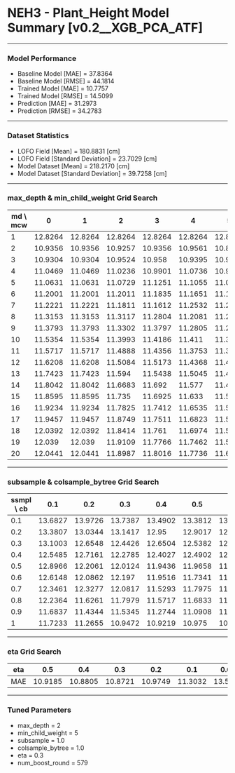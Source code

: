 # NEH3 - Plant_Height Model Summary [v0.2__XGB_PCA_ATF]

***

### Model Performance

- Baseline Model [MAE] = 37.8364
- Baseline Model [RMSE] = 44.1814
- Trained Model [MAE] = 10.7757
- Trained Model [RMSE] = 14.5099
- Prediction [MAE] = 31.2973
- Prediction [RMSE] = 34.2783
***

### Dataset Statistics

- LOFO Field [Mean] = 180.8831 [cm]
- LOFO Field [Standard Deviation] = 23.7029 [cm]
- Model Dataset [Mean] = 218.2170 [cm]
- Model Dataset [Standard Deviation] = 39.7258 [cm]
***

### max_depth & min_child_weight Grid Search

|   md \ mcw |       0 |       1 |       2 |       3 |       4 |       5 |       6 |       7 |       8 |       9 |      10 |      11 |      12 |      13 |      14 |      15 |      16 |      17 |      18 |      19 |      20 |
|------------|---------|---------|---------|---------|---------|---------|---------|---------|---------|---------|---------|---------|---------|---------|---------|---------|---------|---------|---------|---------|---------|
|          1 | 12.8264 | 12.8264 | 12.8264 | 12.8264 | 12.8264 | 12.8264 | 12.8259 | 12.8259 | 12.8259 | 12.8248 | 12.8266 | 12.8261 | 12.8202 | 12.8211 | 12.8215 | 12.8189 | 12.8189 | 12.8174 | 12.8163 | 12.815  | 12.815  |
|          2 | 10.9356 | 10.9356 | 10.9257 | 10.9356 | 10.9561 | 10.8721 | 10.9263 | 10.9345 | 10.9475 | 10.893  | 10.9541 | 10.9341 | 10.8791 | 11.0382 | 11.2206 | 11.0374 | 10.9953 | 11.1049 | 11.0331 | 11.021  | 10.9992 |
|          3 | 10.9304 | 10.9304 | 10.9524 | 10.958  | 10.9395 | 10.9182 | 10.9749 | 10.8903 | 10.9137 | 10.9324 | 10.9045 | 10.9665 | 10.9721 | 11.0002 | 10.9458 | 11.0104 | 11.1616 | 10.9304 | 10.9597 | 10.9739 | 11.0284 |
|          4 | 11.0469 | 11.0469 | 11.0236 | 10.9901 | 11.0736 | 10.9457 | 10.9944 | 10.9834 | 10.9852 | 10.9938 | 10.983  | 10.9998 | 10.9798 | 11.0411 | 10.9608 | 11.1081 | 11.0875 | 10.9805 | 11.0153 | 11.0683 | 11.0185 |
|          5 | 11.0631 | 11.0631 | 11.0729 | 11.1251 | 11.1055 | 11.0591 | 11.0938 | 11.0513 | 11.0318 | 11.1225 | 11.0212 | 11.0237 | 11.0743 | 11.0716 | 10.9943 | 11.0478 | 11.0518 | 11.0813 | 11.1101 | 11.0308 | 11.0321 |
|          6 | 11.2001 | 11.2001 | 11.2011 | 11.1835 | 11.1651 | 11.1414 | 11.1505 | 11.1371 | 11.113  | 11.1179 | 11.1835 | 11.1336 | 11.1362 | 11.1317 | 11.1428 | 11.1162 | 11.1601 | 11.1011 | 11.0928 | 11.129  | 11.1374 |
|          7 | 11.2221 | 11.2221 | 11.1811 | 11.1612 | 11.2532 | 11.2519 | 11.2047 | 11.1856 | 11.1986 | 11.1936 | 11.1437 | 11.2032 | 11.1524 | 11.1716 | 11.1705 | 11.1427 | 11.2181 | 11.1805 | 11.1747 | 11.1661 | 11.1549 |
|          8 | 11.3153 | 11.3153 | 11.3117 | 11.2804 | 11.2081 | 11.2259 | 11.2764 | 11.222  | 11.1392 | 11.2138 | 11.1585 | 11.2048 | 11.212  | 11.1924 | 11.2078 | 11.1707 | 11.2352 | 11.2036 | 11.1733 | 11.1301 | 11.1584 |
|          9 | 11.3793 | 11.3793 | 11.3302 | 11.3797 | 11.2805 | 11.2752 | 11.2894 | 11.3002 | 11.3002 | 11.177  | 11.2571 | 11.2691 | 11.3285 | 11.2793 | 11.2567 | 11.2513 | 11.2505 | 11.206  | 11.1842 | 11.2211 | 11.1502 |
|         10 | 11.5354 | 11.5354 | 11.3993 | 11.4186 | 11.411  | 11.3742 | 11.3352 | 11.3014 | 11.3688 | 11.3043 | 11.3185 | 11.3173 | 11.3712 | 11.2472 | 11.2947 | 11.2432 | 11.2751 | 11.2663 | 11.1882 | 11.2779 | 11.2216 |
|         11 | 11.5717 | 11.5717 | 11.4888 | 11.4356 | 11.3753 | 11.3435 | 11.3766 | 11.3561 | 11.3983 | 11.309  | 11.3335 | 11.3218 | 11.2807 | 11.262  | 11.2824 | 11.2693 | 11.2575 | 11.2587 | 11.2667 | 11.2616 | 11.2103 |
|         12 | 11.6208 | 11.6208 | 11.5084 | 11.5173 | 11.4368 | 11.4178 | 11.406  | 11.3664 | 11.4122 | 11.369  | 11.3187 | 11.3987 | 11.3393 | 11.3147 | 11.2925 | 11.3024 | 11.3006 | 11.2285 | 11.3084 | 11.25   | 11.2906 |
|         13 | 11.7423 | 11.7423 | 11.594  | 11.5438 | 11.5045 | 11.4241 | 11.3848 | 11.3907 | 11.3736 | 11.3416 | 11.397  | 11.4056 | 11.3394 | 11.3783 | 11.3459 | 11.3629 | 11.3825 | 11.284  | 11.308  | 11.31   | 11.2639 |
|         14 | 11.8042 | 11.8042 | 11.6683 | 11.692  | 11.577  | 11.4915 | 11.4778 | 11.461  | 11.4177 | 11.3901 | 11.4459 | 11.3604 | 11.3318 | 11.364  | 11.3466 | 11.3055 | 11.3222 | 11.2913 | 11.3347 | 11.3402 | 11.3496 |
|         15 | 11.8595 | 11.8595 | 11.735  | 11.6925 | 11.633  | 11.5464 | 11.5605 | 11.4951 | 11.4578 | 11.4692 | 11.4138 | 11.4108 | 11.3718 | 11.3808 | 11.3453 | 11.4296 | 11.3192 | 11.3362 | 11.4079 | 11.3094 | 11.3568 |
|         16 | 11.9234 | 11.9234 | 11.7825 | 11.7412 | 11.6535 | 11.5926 | 11.5441 | 11.4657 | 11.4564 | 11.3889 | 11.4299 | 11.4461 | 11.3947 | 11.442  | 11.3235 | 11.3453 | 11.334  | 11.3326 | 11.379  | 11.3724 | 11.3307 |
|         17 | 11.9457 | 11.9457 | 11.8749 | 11.7511 | 11.6823 | 11.5887 | 11.6117 | 11.5223 | 11.4971 | 11.4138 | 11.523  | 11.4292 | 11.4479 | 11.3503 | 11.4218 | 11.4299 | 11.397  | 11.3662 | 11.3948 | 11.3693 | 11.3428 |
|         18 | 12.0392 | 12.0392 | 11.8414 | 11.761  | 11.6974 | 11.5717 | 11.5958 | 11.5065 | 11.5082 | 11.431  | 11.4753 | 11.4862 | 11.4029 | 11.41   | 11.3944 | 11.4169 | 11.3618 | 11.3568 | 11.3907 | 11.34   | 11.3181 |
|         19 | 12.039  | 12.039  | 11.9109 | 11.7766 | 11.7462 | 11.5552 | 11.5611 | 11.5456 | 11.5127 | 11.4342 | 11.5215 | 11.4538 | 11.3946 | 11.4613 | 11.3742 | 11.387  | 11.3484 | 11.3661 | 11.3695 | 11.3455 | 11.3341 |
|         20 | 12.0441 | 12.0441 | 11.8987 | 11.8016 | 11.7736 | 11.6372 | 11.6374 | 11.5725 | 11.4973 | 11.4064 | 11.4729 | 11.4591 | 11.392  | 11.4252 | 11.3643 | 11.4296 | 11.3563 | 11.3401 | 11.367  | 11.3053 | 11.3272 |

***

### subsample & colsample_bytree Grid Search

|   ssmpl \ cb |     0.1 |     0.2 |     0.3 |     0.4 |     0.5 |     0.6 |     0.7 |     0.8 |     0.9 |     1.0 |
|--------------|---------|---------|---------|---------|---------|---------|---------|---------|---------|---------|
|          0.1 | 13.6827 | 13.9726 | 13.7387 | 13.4902 | 13.3812 | 13.4122 | 13.3866 | 13.5859 | 13.4177 | 13.3023 |
|          0.2 | 13.3807 | 13.0344 | 13.1417 | 12.95   | 12.9017 | 12.6756 | 12.9283 | 12.6449 | 12.7209 | 12.8213 |
|          0.3 | 13.1003 | 12.6548 | 12.4426 | 12.6504 | 12.5382 | 12.2288 | 12.4482 | 12.4793 | 12.1409 | 12.2838 |
|          0.4 | 12.5485 | 12.7161 | 12.2785 | 12.4027 | 12.4902 | 12.0536 | 12.3199 | 12.2256 | 12.0454 | 11.951  |
|          0.5 | 12.8966 | 12.2061 | 12.0124 | 11.9436 | 11.9658 | 11.8882 | 11.8662 | 11.8765 | 11.7402 | 11.7888 |
|          0.6 | 12.6148 | 12.0862 | 12.197  | 11.9516 | 11.7341 | 11.686  | 11.9712 | 11.5858 | 11.7373 | 11.5667 |
|          0.7 | 12.3461 | 12.3277 | 12.0817 | 11.5293 | 11.7975 | 11.6322 | 11.6441 | 11.5346 | 11.3729 | 11.4502 |
|          0.8 | 12.2364 | 11.6261 | 11.7979 | 11.5717 | 11.6833 | 11.2774 | 11.3655 | 11.4627 | 11.3291 | 11.1796 |
|          0.9 | 11.6837 | 11.4344 | 11.5345 | 11.2744 | 11.0908 | 11.2302 | 11.1193 | 11.0214 | 11.2153 | 11.2407 |
|          1   | 11.7233 | 11.2655 | 10.9472 | 10.9219 | 10.975  | 10.9286 | 11.0534 | 10.9991 | 10.9202 | 10.8721 |

***

### eta Grid Search

| eta   |     0.5 |     0.4 |     0.3 |     0.2 |     0.1 |    0.01 |   0.001 |
|-------|---------|---------|---------|---------|---------|---------|---------|
| MAE   | 10.9185 | 10.8805 | 10.8721 | 10.9749 | 11.3032 | 13.5802 | 80.2551 |

***

### Tuned Parameters

- max_depth = 2
- min_child_weight = 5
- subsample = 1.0
- colsample_bytree = 1.0
- eta = 0.3
- num_boost_round = 579
